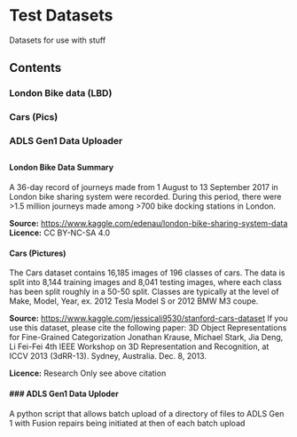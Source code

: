 # Test Datasets
Datasets for use with stuff 

## Contents
### London Bike data (LBD)

### Cars (Pics)

### ADLS Gen1 Data Uploader 


##

#### London Bike Data Summary
A 36-day record of journeys made from 1 August to 13 September 2017 in London bike sharing system were recorded. During this period, there were >1.5 million journeys made among >700 bike docking stations in London.

__Source:__ https://www.kaggle.com/edenau/london-bike-sharing-system-data
__Licence:__ CC BY-NC-SA 4.0

#### Cars (Pictures)
The Cars dataset contains 16,185 images of 196 classes of cars. The data is split into 8,144 training images and 8,041 testing images, where each class has been split roughly in a 50-50 split. Classes are typically at the level of Make, Model, Year, ex. 2012 Tesla Model S or 2012 BMW M3 coupe.

__Source:__ https://www.kaggle.com/jessicali9530/stanford-cars-dataset
If you use this dataset, please cite the following paper:
3D Object Representations for Fine-Grained Categorization
Jonathan Krause, Michael Stark, Jia Deng, Li Fei-Fei
4th IEEE Workshop on 3D Representation and Recognition, at ICCV 2013 (3dRR-13). Sydney, Australia. Dec. 8, 2013.

__Licence:__ Research Only see above citation 

#### ### ADLS Gen1 Data Uploder 
A python script that allows batch upload of a directory of files to ADLS Gen 1 with Fusion repairs being initiated at then of each batch upload  
